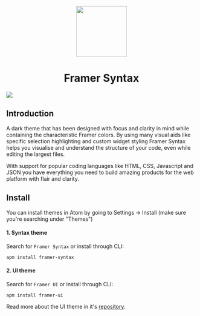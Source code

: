 
<p align="center">
  <img src="https://raw.githubusercontent.com/framer/syntax-vsc/master/logo.png?token=ABICIx_8nmoNZQ_e5zUhhHAFglt22RGPks5a4KLXwA%3D%3D" width="134" height="134"/>
</p>
<h1 align="center">Framer Syntax</h1>

<img src="https://raw.githubusercontent.com/framer/syntax-atom/master/framer-syntax.jpg" />

## Introduction

A dark theme that has been designed with focus and clarity in mind while containing the characteristic Framer colors. By using many visual aids like specific selection highlighting and custom widget styling Framer Syntax helps you visualise and understand the structure of your code, even while editing the largest files.

With support for popular coding languages like HTML, CSS, Javascript and JSON you have everything you need to build amazing products for the web platform with flair and clarity.

## Install

You can install themes in Atom by going to Settings → Install (make sure you're searching under "Themes")

#### 1. Syntax theme
Search for `Framer Syntax` or install through CLI:

```
apm install framer-syntax
```

#### 2. UI theme
Search for `Framer UI` or install through CLI:

```
apm install framer-ui
```

Read more about the UI theme in it's [repository](https://github.com/framer/syntax-atom-ui).
